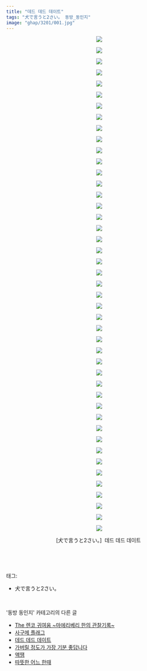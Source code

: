 ```yaml
---
title: "데드 데드 데이트"
tags: "犬で言うと2さい。 동방_동인지"
image: "ghap/3201/001.jpg"
---
```

<div class="article">
<p style="text-align: center; clear: none; float: none;"><img src="{{ site.nasurl }}/ghap/3201/001.jpg"/></p>
<p style="text-align: center; clear: none; float: none;"><img src="{{ site.nasurl }}/ghap/3201/002.jpg"/></p>
<p style="text-align: center; clear: none; float: none;"><img src="{{ site.nasurl }}/ghap/3201/003.jpg"/></p>
<p style="text-align: center; clear: none; float: none;"><img src="{{ site.nasurl }}/ghap/3201/004.jpg"/></p>
<p style="text-align: center; clear: none; float: none;"><img src="{{ site.nasurl }}/ghap/3201/005.jpg"/></p>
<p style="text-align: center; clear: none; float: none;"><img src="{{ site.nasurl }}/ghap/3201/006.jpg"/></p>
<p style="text-align: center; clear: none; float: none;"><img src="{{ site.nasurl }}/ghap/3201/007.jpg"/></p>
<p style="text-align: center; clear: none; float: none;"><img src="{{ site.nasurl }}/ghap/3201/008.jpg"/></p>
<p style="text-align: center; clear: none; float: none;"><img src="{{ site.nasurl }}/ghap/3201/009.jpg"/></p>
<p style="text-align: center; clear: none; float: none;"><img src="{{ site.nasurl }}/ghap/3201/010.jpg"/></p>
<p style="text-align: center; clear: none; float: none;"><img src="{{ site.nasurl }}/ghap/3201/011.jpg"/></p>
<p style="text-align: center; clear: none; float: none;"><img src="{{ site.nasurl }}/ghap/3201/012.jpg"/></p>
<p style="text-align: center; clear: none; float: none;"><img src="{{ site.nasurl }}/ghap/3201/013.jpg"/></p>
<p style="text-align: center; clear: none; float: none;"><img src="{{ site.nasurl }}/ghap/3201/014.jpg"/></p>
<p style="text-align: center; clear: none; float: none;"><img src="{{ site.nasurl }}/ghap/3201/015.jpg"/></p>
<p style="text-align: center; clear: none; float: none;"><img src="{{ site.nasurl }}/ghap/3201/016.jpg"/></p>
<p style="text-align: center; clear: none; float: none;"><img src="{{ site.nasurl }}/ghap/3201/017.jpg"/></p>
<p style="text-align: center; clear: none; float: none;"><img src="{{ site.nasurl }}/ghap/3201/018.jpg"/></p>
<p style="text-align: center; clear: none; float: none;"><img src="{{ site.nasurl }}/ghap/3201/019.jpg"/></p>
<p style="text-align: center; clear: none; float: none;"><img src="{{ site.nasurl }}/ghap/3201/020.jpg"/></p>
<p style="text-align: center; clear: none; float: none;"><img src="{{ site.nasurl }}/ghap/3201/021.jpg"/></p>
<p style="text-align: center; clear: none; float: none;"><img src="{{ site.nasurl }}/ghap/3201/022.jpg"/></p>
<p style="text-align: center; clear: none; float: none;"><img src="{{ site.nasurl }}/ghap/3201/023.jpg"/></p>
<p style="text-align: center; clear: none; float: none;"><img src="{{ site.nasurl }}/ghap/3201/024.jpg"/></p>
<p style="text-align: center; clear: none; float: none;"><img src="{{ site.nasurl }}/ghap/3201/025.jpg"/></p>
<p style="text-align: center; clear: none; float: none;"><img src="{{ site.nasurl }}/ghap/3201/026.jpg"/></p>
<p style="text-align: center; clear: none; float: none;"><img src="{{ site.nasurl }}/ghap/3201/027.jpg"/></p>
<p style="text-align: center; clear: none; float: none;"><img src="{{ site.nasurl }}/ghap/3201/028.jpg"/></p>
<p style="text-align: center; clear: none; float: none;"><img src="{{ site.nasurl }}/ghap/3201/029.jpg"/></p>
<p style="text-align: center; clear: none; float: none;"><img src="{{ site.nasurl }}/ghap/3201/030.jpg"/></p>
<p style="text-align: center; clear: none; float: none;"><img src="{{ site.nasurl }}/ghap/3201/031.jpg"/></p>
<p style="text-align: center; clear: none; float: none;"><img src="{{ site.nasurl }}/ghap/3201/032.jpg"/></p>
<p style="text-align: center; clear: none; float: none;"><img src="{{ site.nasurl }}/ghap/3201/033.jpg"/></p>
<p style="text-align: center; clear: none; float: none;"><img src="{{ site.nasurl }}/ghap/3201/034.jpg"/></p>
<p style="text-align: center; clear: none; float: none;"><img src="{{ site.nasurl }}/ghap/3201/035.jpg"/></p>
<p style="text-align: center; clear: none; float: none;"><img src="{{ site.nasurl }}/ghap/3201/036.jpg"/></p>
<p style="text-align: center; clear: none; float: none;"><img src="{{ site.nasurl }}/ghap/3201/037.jpg"/></p>
<p style="text-align: center; clear: none; float: none;"><img src="{{ site.nasurl }}/ghap/3201/038.jpg"/></p>
<p style="text-align: center; clear: none; float: none;"><img src="{{ site.nasurl }}/ghap/3201/039.jpg"/></p>
<p style="text-align: center; clear: none; float: none;"><img src="{{ site.nasurl }}/ghap/3201/040.jpg"/></p>
<p style="text-align: center; clear: none; float: none;"><img src="{{ site.nasurl }}/ghap/3201/041.jpg"/></p>
<p style="text-align: center; clear: none; float: none;"><img src="{{ site.nasurl }}/ghap/3201/042.jpg"/></p>
<p style="text-align: center; clear: none; float: none;"><img src="{{ site.nasurl }}/ghap/3201/043.jpg"/></p>
<p style="text-align: center; clear: none; float: none;"><img src="{{ site.nasurl }}/ghap/3201/044.jpg"/></p>
<p style="text-align: center; clear: none; float: none;"><img src="{{ site.nasurl }}/ghap/3201/045.jpg"/></p>
<p style="text-align: center; clear: none; float: none;">[犬で言うと2さい。]  데드 데드 데이트 </p>
<p><br/></p>
</div><br/>
<div class="tagTrail">
<p>태그: </p>
<ul>
<li>犬で言うと2さい。</li>
</ul>
</div><br/>
<div class="another">
<p>'동방 동인지' 카테고리의 다른 글</p>
<ul>
<li><a href="/2017-04-20-ghap_3204">The 렌코 귀여움 ~마에리베리 한의 관찰기록~</a></li>
<li><a href="/2017-04-20-ghap_3203">사구메 플래그</a></li>
<li><a href="/2017-04-20-ghap_3201">데드 데드 데이트</a></li>
<li><a href="/2017-04-20-ghap_3200">가버릴 정도가 가장 기분 좋답니다</a></li>
<li><a href="/2017-04-20-ghap_3199">액땜</a></li>
<li><a href="/2017-04-20-ghap_3198">따뜻한 어느 한때</a></li>
</ul>
</div><br/>
<div class="cb_module cb_fluid">
<div class="cb_wrt cb_profile">
</div><!-- commentList close -->
</div><br/>
